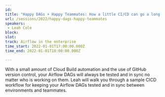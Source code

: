 ```yaml
---
id: 
title: "Happy DAGs + Happy Teammates: How a little CI/CD can go a long way"
url: /sessions/2022/happy-dags-happy-teammates
speakers:
 - Leah Cole
block: 
slot: 
track: Airflow in the enterprise
time_start: 2022-01-01T17:00:00.000Z
time_end: 2022-01-01T18:00:00.000Z

---
```


With a small amount of Cloud Build automation and the use of GitHub version control, your Airflow DAGs will always be tested and in sync no matter who is working on them. Leah will walk you through a sample CICD workflow for keeping your Airflow DAGs tested and in sync between environments and teammates.